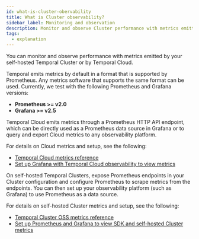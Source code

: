 ```yaml
---
id: what-is-cluster-obervability
title: What is Cluster observability?
sidebar_label: Monitoring and observation
description: Monitor and observe Cluster performance with metrics emitted by your self-hosted Temporal Cluster or by Temporal Cloud.
tags:
  - explanation
---
```


You can monitor and observe performance with metrics emitted by your self-hosted Temporal Cluster or by Temporal Cloud.

Temporal emits metrics by default in a format that is supported by Prometheus.
Any metrics software that supports the same format can be used.
Currently, we test with the following Prometheus and Grafana versions:

- **Prometheus >= v2.0**
- **Grafana >= v2.5**

Temporal Cloud emits metrics through a Prometheus HTTP API endpoint, which can be directly used as a Prometheus data source in Grafana or to query and export Cloud metrics to any observability platform.

For details on Cloud metrics and setup, see the following:

- [Temporal Cloud metrics reference](/cloud/metrics-intro)
- [Set up Grafana with Temporal Cloud observability to view metrics](/cloud/prometheus-grafana-setup#data-sources-configuration-for-temporal-cloud-and-sdk-metrics-in-grafana)

On self-hosted Temporal Clusters, expose Prometheus endpoints in your Cluster configuration and configure Prometheus to scrape metrics from the endpoints.
You can then set up your observability platform (such as Grafana) to use Prometheus as a data source.

For details on self-hosted Cluster metrics and setup, see the following:

- [Temporal Cluster OSS metrics reference](/references/cluster-metrics)
- [Set up Prometheus and Grafana to view SDK and self-hosted Cluster metrics](/self-hosted/prometheus-grafana-setup#prometheus-and-grafana-setup)
